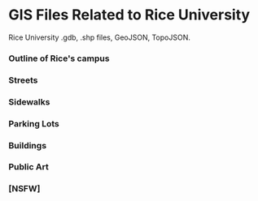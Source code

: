 # GIS Files Related to Rice University
Rice University .gdb, .shp files, GeoJSON, TopoJSON.

### Outline of Rice's campus
### Streets
### Sidewalks
### Parking Lots
### Buildings
### Public Art
### [NSFW]
